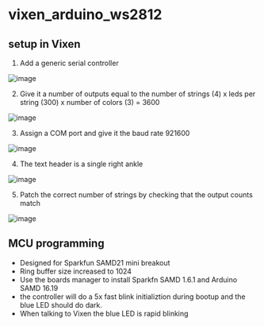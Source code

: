 # vixen_arduino_ws2812

## setup in Vixen
1. Add a generic serial controller

![image](https://user-images.githubusercontent.com/590535/121105439-1daf0100-c7d2-11eb-9a81-21ec114c6cae.png)

2. Give it a number of outputs equal to the number of strings (4) x leds per string (300) x number of colors (3) = 3600

![image](https://user-images.githubusercontent.com/590535/121105588-6070d900-c7d2-11eb-8fae-b95af3a815a5.png)

3. Assign a COM port and give it the baud rate 921600

![image](https://user-images.githubusercontent.com/590535/121105645-7bdbe400-c7d2-11eb-9a36-a5818b025d16.png)

4. The text header is a single right ankle

![image](https://user-images.githubusercontent.com/590535/121105682-8c8c5a00-c7d2-11eb-8ac7-71b8a33add16.png)

5. Patch the correct number of strings by checking that the output counts match

![image](https://user-images.githubusercontent.com/590535/121105803-ca897e00-c7d2-11eb-9ded-807ec2bd4024.png)

## MCU programming
* Designed for Sparkfun SAMD21 mini breakout
* Ring buffer size increased to 1024
* Use the boards manager to install Sparkfn SAMD 1.6.1 and Arduino SAMD 16.19
* the controller will do a 5x fast blink initializtion during bootup and the blue LED should do dark.
* When talking to Vixen the blue LED is rapid blinking
